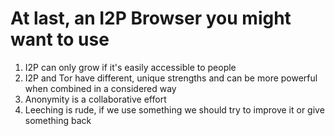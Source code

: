 At last, an I2P Browser you might want to use
=============================================

1. I2P can only grow if it's easily accessible to people
2. I2P and Tor have different, unique strengths and can be more powerful when combined in a considered way
3. Anonymity is a collaborative effort
4. Leeching is rude, if we use something we should try to improve it or give something back
